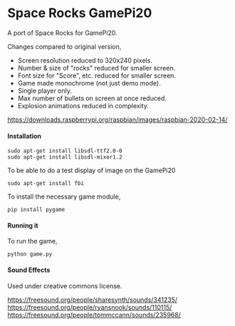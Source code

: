 # Space Rocks GamePi20
A port of Space Rocks for GamePi20.

Changes compared to original version,
* Screen resolution reduced to 320x240 pixels.
* Number & size of "rocks" reduced for smaller screen.
* Font size for "Score", etc. reduced for smaller screen.
* Game made monochrome (not just demo mode).
* Single player only.
* Max number of bullets on screen at once reduced.
* Explosion animations reduced in complexity.

https://downloads.raspberrypi.org/raspbian/images/raspbian-2020-02-14/



#### Installation
```
sudo apt-get install libsdl-ttf2.0-0
sudo apt-get install libsdl-mixer1.2
```
To be able to do a test display of image on the GamePi20
```
sudo apt-get install fbi
```

To install the necessary game module,

`pip install pygame`

#### Running it
To run the game,

`python game.py`

#### Sound Effects
Used under creative commons license.

https://freesound.org/people/sharesynth/sounds/341235/  
https://freesound.org/people/ryansnook/sounds/110115/  
https://freesound.org/people/tommccann/sounds/235968/